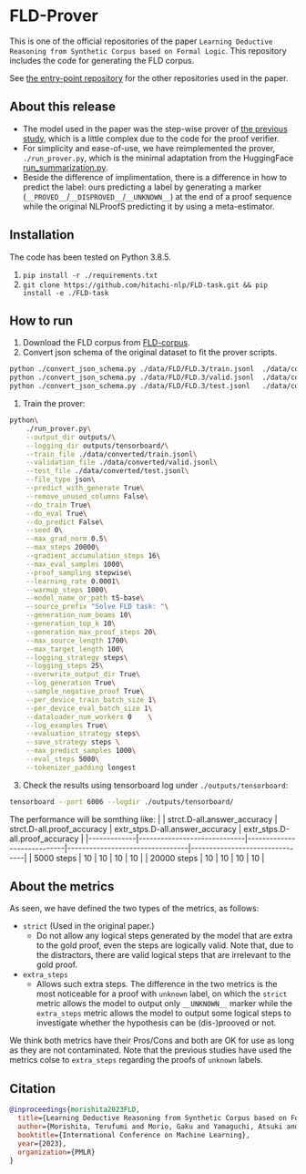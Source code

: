 # FLD-Prover
This is one of the official repositories of the paper `Learning Deductive Reasoning from Synthetic Corpus based on Formal Logic`.
This repository includes the code for generating the FLD corpus.  

See [the entry-point repository](https://github.com/hitachi-nlp/FLD) for the other repositories used in the paper.

## About this release
* The model used in the paper was the step-wise prover of [the previous study](https://github.com/princeton-nlp/NLProofS), which is a little complex due to the code for the proof verifier.
* For simplicity and ease-of-use, we have reimplemented the prover, `./run_prover.py`, which is the minimal adaptation from the HuggingFace [run_summarization.py](https://github.com/huggingface/transformers/blob/main/examples/pytorch/summarization/run_summarization.py).
* Beside the difference of implimentation, there is a difference in how to predict the label: ours predicting a label by generating a marker (`__PROVED__`/`__DISPROVED__`/`__UNKNOWN__`) at the end of a proof sequence while the original NLProofS predicting it by using a meta-estimator.

## Installation
The code has been tested on Python 3.8.5.
1. `pip install -r ./requirements.txt`
1. `git clone https://github.com/hitachi-nlp/FLD-task.git && pip install -e ./FLD-task`

## How to run
1. Download the FLD corpus from [FLD-corpus](https://github.com/hitachi-nlp/FLD-corpus).
1. Convert json schema of the original dataset to fit the prover scripts.
```sh
python ./convert_json_schema.py ./data/FLD/FLD.3/train.jsonl  ./data/converted/train.jsonl
python ./convert_json_schema.py ./data/FLD/FLD.3/valid.jsonl  ./data/converted/valid.jsonl
python ./convert_json_schema.py ./data/FLD/FLD.3/test.jsonl   ./data/converted/test.jsonl
```

1. Train the prover:
```sh
python\
    ./run_prover.py\
    --output_dir outputs/\
    --logging_dir outputs/tensorboard/\
    --train_file ./data/converted/train.jsonl\
    --validation_file ./data/converted/valid.jsonl\
    --test_file ./data/converted/test.jsonl\
    --file_type json\
    --predict_with_generate True\
    --remove_unused_columns False\
    --do_train True\
    --do_eval True\
    --do_predict False\
    --seed 0\
    --max_grad_norm 0.5\
    --max_steps 20000\
    --gradient_accumulation_steps 16\
    --max_eval_samples 1000\
    --proof_sampling stepwise\
    --learning_rate 0.0001\
    --warmup_steps 1000\
    --model_name_or_path t5-base\
    --source_prefix "Solve FLD task: "\
    --generation_num_beams 10\
    --generation_top_k 10\
    --generation_max_proof_steps 20\
    --max_source_length 1700\
    --max_target_length 100\
    --logging_strategy steps\
    --logging_steps 25\
    --overwrite_output_dir True\
    --log_generation True\
    --sample_negative_proof True\
    --per_device_train_batch_size 1\
    --per_device_eval_batch_size 1\
    --dataloader_num_workers 0    \
    --log_examples True\
    --evaluation_strategy steps\
    --save_strategy steps \
    --max_predict_samples 1000\
    --eval_steps 5000\
    --tokenizer_padding longest
```

3. Check the results using tensorboard log under `./outputs/tensorboard`:
```sh
tensorboard --port 6006 --logdir ./outputs/tensorboard/
```

The performance will be somthing like:
|             | strct.D-all.answer_accuracy | strct.D-all.proof_accuracy | extr_stps.D-all.answer_accuracy | extr_stps.D-all.proof_accuracy |
|-------------|-----------------------------|----------------------------|---------------------------------|--------------------------------|
| 5000 steps  | 10                          | 10                         | 10                              | 10                             |
| 20000 steps | 10                          | 10                         | 10                              | 10                             |


## About the metrics
As seen, we have defined the two types of the metrics, as follows:
* `strict` (Used in the original paper.)
    * Do not allow any logical steps generated by the model that are extra to the gold proof, even the steps are logically valid. Note that, due to the distractors, there are valid logical steps that are irrelevant to the gold proof.
* `extra_steps`
    * Allows such extra steps.
The difference in the two metrics is the most noticeable for a proof with `unknown` label, on which the `strict` metric allows the model to output only `__UNKNOWN__` marker while the `extra_steps` metric allows the model to output some logical steps to investigate whether the hypothesis can be (dis-)prooved or not.  

We think both metrics have their Pros/Cons and both are OK for use as long as they are not contaminated.
Note that the previous studies have used the metrics colse to `extra_steps` regarding the proofs of `unknown` labels.

## Citation
```bibtex
@inproceedings{morishita2023FLD,
  title={Learning Deductive Reasoning from Synthetic Corpus based on Formal Logic},
  author={Morishita, Terufumi and Morio, Gaku and Yamaguchi, Atsuki and Sogawa, Yasuhiro},
  booktitle={International Conference on Machine Learning},
  year={2023},
  organization={PMLR}
}
```
